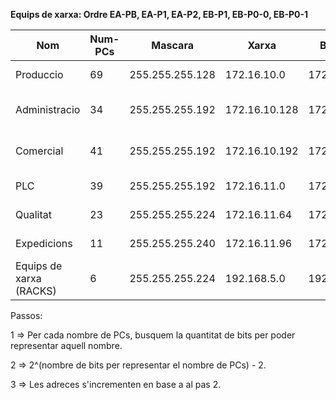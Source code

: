 **Equips de xarxa: Ordre EA-PB, EA-P1, EA-P2, EB-P1, EB-P0-0, EB-P0-1**

|Nom|Num-PCs|Mascara|Xarxa|Broadcast|Rang|Rang Usat|
|---|---|---|---|---|---|---|
|Produccio|	69|		255.255.255.128|	172.16.10.0|	172.16.10.127|		.1 a .126|	.1 a .70|		
|Administracio|	34|		255.255.255.192|	172.16.10.128|	172.16.10.191|		.129 a .190|	.129 a .163|		
|Comercial|	41|		255.255.255.192|	172.16.10.192|	172.16.10.255|		.193 a .254|	.193 a .234|		
|PLC	|	39|		255.255.255.192|	172.16.11.0|	172.16.11.63|		.1 a .62|	.1 a .40|		
|Qualitat|	23|		255.255.255.224|	172.16.11.64|	172.16.11.95|		.65 a .94|	.65 a .88|		
|Expedicions|	11|		255.255.255.240|	172.16.11.96|	172.16.11.111|		.97 a .110|	.97 a .108|
|Equips de xarxa (RACKS)| 6 | 255.255.255.224| 192.168.5.0| 192.168.5.255| .1 a .255| .1 a .7|


Passos:

1 => Per cada nombre de PCs, busquem la quantitat de bits per poder representar aquell nombre.

2 => 2^(nombre de bits per representar el nombre de PCs) - 2.

3 => Les adreces s'incrementen en base a al pas 2.

